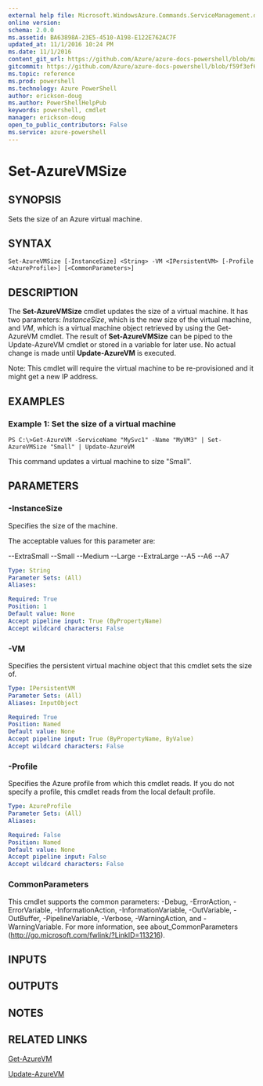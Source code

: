 ```yaml
---
external help file: Microsoft.WindowsAzure.Commands.ServiceManagement.dll-Help.xml
online version: 
schema: 2.0.0
ms.assetid: BA63898A-23E5-4510-A198-E122E762AC7F
updated_at: 11/1/2016 10:24 PM
ms.date: 11/1/2016
content_git_url: https://github.com/Azure/azure-docs-powershell/blob/master/azureps-cmdlets-docs/ServiceManagement/Azure.Service/v0.9.8/Set-AzureVMSize.md
gitcommit: https://github.com/Azure/azure-docs-powershell/blob/f59f3ef60bc592383812213e69fd77ba950759ed/azureps-cmdlets-docs/ServiceManagement/Azure.Service/v0.9.8/Set-AzureVMSize.md
ms.topic: reference
ms.prod: powershell
ms.technology: Azure PowerShell
author: erickson-doug
ms.author: PowerShellHelpPub
keywords: powershell, cmdlet
manager: erickson-doug
open_to_public_contributors: False
ms.service: azure-powershell
---
```


# Set-AzureVMSize

## SYNOPSIS
Sets the size of an Azure virtual machine.

## SYNTAX

```
Set-AzureVMSize [-InstanceSize] <String> -VM <IPersistentVM> [-Profile <AzureProfile>] [<CommonParameters>]
```

## DESCRIPTION
The **Set-AzureVMSize** cmdlet updates the size of a virtual machine.
It has two parameters: *InstanceSize*, which is the new size of the virtual machine, and *VM*, which is a virtual machine object retrieved by using the Get-AzureVM cmdlet.
The result of **Set-AzureVMSize** can be piped to the Update-AzureVM cmdlet or stored in a variable for later use.
No actual change is made until **Update-AzureVM** is executed.

Note: This cmdlet will require the virtual machine to be re-provisioned and it might get a new IP address.

## EXAMPLES

### Example 1: Set the size of a virtual machine
```
PS C:\>Get-AzureVM -ServiceName "MySvc1" -Name "MyVM3" | Set-AzureVMSize "Small" | Update-AzureVM
```

This command updates a virtual machine to size "Small".

## PARAMETERS

### -InstanceSize
Specifies the size of the machine.

The acceptable values for this parameter are:

--ExtraSmall
--Small
--Medium
--Large
--ExtraLarge
--A5
--A6
--A7

```yaml
Type: String
Parameter Sets: (All)
Aliases: 

Required: True
Position: 1
Default value: None
Accept pipeline input: True (ByPropertyName)
Accept wildcard characters: False
```

### -VM
Specifies the persistent virtual machine object that this cmdlet sets the size of.

```yaml
Type: IPersistentVM
Parameter Sets: (All)
Aliases: InputObject

Required: True
Position: Named
Default value: None
Accept pipeline input: True (ByPropertyName, ByValue)
Accept wildcard characters: False
```

### -Profile
Specifies the Azure profile from which this cmdlet reads.
If you do not specify a profile, this cmdlet reads from the local default profile.

```yaml
Type: AzureProfile
Parameter Sets: (All)
Aliases: 

Required: False
Position: Named
Default value: None
Accept pipeline input: False
Accept wildcard characters: False
```

### CommonParameters
This cmdlet supports the common parameters: -Debug, -ErrorAction, -ErrorVariable, -InformationAction, -InformationVariable, -OutVariable, -OutBuffer, -PipelineVariable, -Verbose, -WarningAction, and -WarningVariable. For more information, see about_CommonParameters (http://go.microsoft.com/fwlink/?LinkID=113216).

## INPUTS

## OUTPUTS

## NOTES

## RELATED LINKS

[Get-AzureVM](xref:ServiceManagement/Azure.Service/v0.9.8/Get-AzureVM.md)

[Update-AzureVM](xref:ServiceManagement/Azure.Service/v0.9.8/Update-AzureVM.md)


